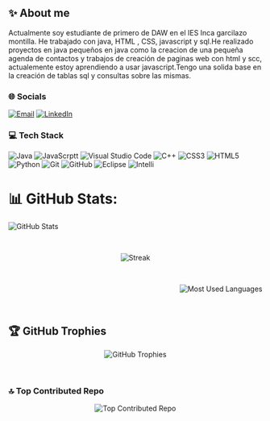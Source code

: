 
<!--
**JesusMadridPerez/JesusMadridPerez** is a ✨ _special_ ✨ repository because its `README.md` (this file) appears on your GitHub profile.

Here are some ideas to get you started:

- 🔭 I’m currently working on ...
- 🌱 I’m currently learning ...
- 👯 I’m looking to collaborate on ...
- 🤔 I’m looking for help with ...
- 💬 Ask me about ...
- 📫 How to reach me: ...
- 😄 Pronouns: ...
- ⚡ Fun fact: ...
-->

## ✨ About me
Actualmente soy estudiante de primero de DAW en el IES Inca garcilazo montilla. He trabajado con java, HTML , CSS, javascript y sql.He realizado proyectos en java pequeños en java como la creacion de una pequeña agenda de contactos y trabajos de creación de paginas web con html y scc, actualemente estoy aprendiendo a usar javascript.Tengo una solida base en la creación de tablas sql y consultas sobre las mismas.

### 🌐 Socials
[![Email](https://img.shields.io/badge/Email-EA4335?style=flat&logo=gmail&logoColor=white)](mailto:jmadridperez588@gmail.com)
[![LinkedIn](https://img.shields.io/badge/LinkedIn-0A66C2?style=flat&logo=linkedin&logoColor=white)](https://www.linkedin.com/in/jesus-madrid-undefined-692a3030b?lipi=urn%3Ali%3Apage%3Ad_flagship3_profile_view_base_contact_details%3BbE7uhy0RTlixeFTO7zMN%2Fg%3D%3D)

### 💻 Tech Stack
<div id="lenguajes">
  <img src="https://img.shields.io/badge/java-%23ED8B00.svg?style=for-the-badge&logo=openjdk&logoColor=white" alt="Java"/>
  <img src="https://img.shields.io/badge/javascript-%23323330.svg?style=for-the-badge&logo=javascript&logoColor=%23F7DF1E" alt="JavaScrptt"/>
  <img src="https://img.shields.io/badge/Visual%20Studio%20Code-0078d7.svg?style=for-the-badge&logo=visual-studio-code&logoColor=white" alt="Visual Studio Code"/>
  <img src="https://img.shields.io/badge/c++-%2300599C.svg?style=for-the-badge&logo=c%2B%2B&logoColor=white" alt="C++"/>
  <img src="https://img.shields.io/badge/css3-%231572B6.svg?style=for-the-badge&logo=css3&logoColor=white" alt="CSS3"/>
  <img src="https://img.shields.io/badge/html5-%23E34F26.svg?style=for-the-badge&logo=html5&logoColor=white" alt="HTML5"/>
  <img src="https://img.shields.io/badge/python-3670A0?style=for-the-badge&logo=python&logoColor=ffdd54" alt="Python"/>
  <img src="https://img.shields.io/badge/git-%23F05033.svg?style=for-the-badge&logo=git&logoColor=white" alt="Git"/>
  <img src="https://img.shields.io/badge/github-%23121011.svg?style=for-the-badge&logo=github&logoColor=white" alt="GitHub"/>
  <img src="https://img.shields.io/badge/Eclipse-FE7A16.svg?style=for-the-badge&logo=Eclipse&logoColor=white" alt="Eclipse"/>
  <img src="https://img.shields.io/badge/IntelliJIDEA-000000.svg?style=for-the-badge&logo=intellij-idea&logoColor=white" alt="Intelli"/>
  
  
</div>

# 📊 GitHub Stats:
<p align="">
  <img src="https://github-readme-stats.vercel.app/api?username=JesusMadridPerez&show_icons=true&theme=radical" alt="GitHub Stats">
</p><br/>

<p align="center">
<img src="https://github-readme-streak-stats.herokuapp.com/?user=JesusMadridPerez&theme=dark&hide_border=false" alt ="Streak"/><br/>
</p><br/>

<p align="right">
<img src="https://github-readme-stats.vercel.app/api/top-langs/?username=JesusMadridPerez&theme=dark&hide_border=false&include_all_commits=true&count_private=true&layout=compact" alt = "Most Used Languages"/>
</p><br/>


## 🏆 GitHub Trophies
<p align="center">
<img src="https://github-profile-trophy.vercel.app/?username=JesusMadridPerez&theme=radical&no-frame=false&no-bg=false&margin-w=4" alt="GitHub Trophies"/>
</p><br/>


### 🔝 Top Contributed Repo
<p align="center">
<img src="https://github-contributor-stats.vercel.app/api?username=JesusMadridPerez&limit=5&theme=dark&combine_all_yearly_contributions=true" alt = "Top Contributed Repo"/>
</p><br/>


